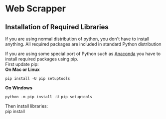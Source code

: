 # Web Scrapper  

## 

## Installation of Required Libraries  
If you are using normal distribution of python, you don't have to install anything. All required packages are included in standard Python distribution  

If you are using some special port of Python such as [Anaconda](https://anaconda.org/) you have to install required packages using pip.  
First update pip:  
**On Mac or Linux**  
```
pip install -U pip setuptools
```
**On Windows**  
```
python -m pip install -U pip setuptools
```
Then install libraries:  
pip install 